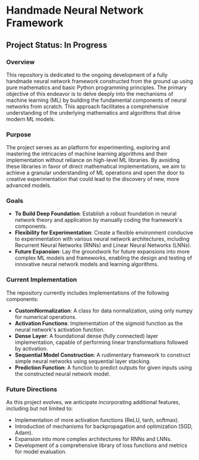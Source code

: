 # Handmade Neural Network Framework

## Project Status: In Progress

### Overview

This repository is dedicated to the ongoing development of a fully handmade neural network framework constructed from the ground up using pure mathematics and basic Python programming principles. The primary objective of this endeavor is to delve deeply into the mechanisms of machine learning (ML) by building the fundamental components of neural networks from scratch. This approach facilitates a comprehensive understanding of the underlying mathematics and algorithms that drive modern ML models.

### Purpose

The project serves as an platform for experimenting, exploring and mastering the intricacies of machine learning algorithms and their implementation without reliance on high-level ML libraries. By avoiding these libraries in favor of direct mathematical implementations, we aim to achieve a granular understanding of ML operations and open the door to creative experimentation that could lead to the discovery of new, more advanced models.

### Goals

- **To Build Deep Foundation**: Establish a robust foundation in neural network theory and application by manually coding the framework's components.
- **Flexibility for Experimentation**: Create a flexible environment conducive to experimentation with various neural network architectures, including Recurrent Neural Networks (RNNs) and Linear Neural Networks (LNNs).
- **Future Expansion**: Lay the groundwork for future expansions into more complex ML models and frameworks, enabling the design and testing of innovative neural network models and learning algorithms.

### Current Implementation

The repository currently includes implementations of the following components:
- **CustomNormalization**: A class for data normalization, using only numpy for numerical operations.
- **Activation Functions**: Implementation of the sigmoid function as the neural network's activation function.
- **Dense Layer**: A foundational dense (fully connected) layer implementation, capable of performing linear transformations followed by activation.
- **Sequential Model Construction**: A rudimentary framework to construct simple neural networks using sequential layer stacking.
- **Prediction Function**: A function to predict outputs for given inputs using the constructed neural network model.

### Future Directions

As this project evolves, we anticipate incorporating additional features, including but not limited to:
- Implementation of more activation functions (ReLU, tanh, softmax).
- Introduction of mechanisms for backpropagation and optimization (SGD, Adam).
- Expansion into more complex architectures for RNNs and LNNs.
- Development of a comprehensive library of loss functions and metrics for model evaluation.
